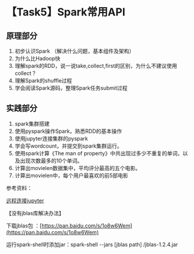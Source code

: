 

# 【Task5】Spark常用API
## 原理部分
1.  初步认识Spark （解决什么问题，基本组件及架构）
2. 为什么比Hadoop快
3. 理解spark的RDD，说一说take,collect,first的区别，为什么不建议使用collect？
4. 理解Spark的shuffle过程
5. 学会阅读Spark源码，整理Spark任务submit过程

## 实践部分
 1. spark集群搭建
 2. 使用pyspark操作Spark，熟悉RDD的基本操作
 3. 使用jupyter连接集群的pyspark 
 4. 学会写wordcount，并提交到spark集群运行。
 5. 使用spark计算《The man of property》中共出现过多少不重复的单词，以及出现次数最多的10个单词。 
 6. 计算出movielen数据集中，平均评分最高的五个电影。
 7. 计算出movielen中，每个用户最喜欢的前5部电影

参考资料：

[远程连接jupyter](https://blog.csdn.net/qq_18293213/article/details/72910834)

【没有jblas库解决办法】

下载jblas包 ：[https://pan.baidu.com/s/1o8w6Wem](https://pan.baidu.com/s/1o8w6Wem)

运行spark-shell时添加jar：spark-shell --jars [jblas path] /jblas-1.2.4.jar
